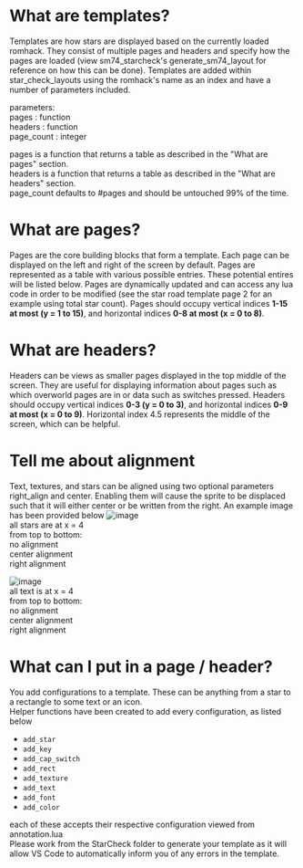 # What are templates?

Templates are how stars are displayed based on the currently loaded romhack. They consist of multiple pages and headers and specify how the pages are loaded (view sm74_starcheck's generate_sm74_layout for reference on how this can be done). Templates are added within star_check_layouts using the romhack's name as an index and have a number of parameters included.

parameters:  
pages : function  
headers : function  
page_count : integer  

pages is a function that returns a table as described in the "What are pages" section.   
headers is a function that returns a table as described in the "What are headers" section.  
page_count defaults to #pages and should be untouched 99% of the time.  

# What are pages?

Pages are the core building blocks that form a template. Each page can be displayed on the left and right of the screen by default. Pages are represented as a table with various possible entries. These potential entires will be listed below. Pages are dynamically updated and can access any lua code in order to be modified (see the star road template page 2 for an example using total star count). Pages should occupy vertical indices **1-15 at most (y = 1 to 15)**, and horizontal indices **0-8 at most (x = 0 to 8)**. 

# What are headers?

Headers can be views as smaller pages displayed in the top middle of the screen. They are useful for displaying information about pages such as which overworld pages are in or data such as switches pressed. Headers should occupy vertical indices **0-3 (y = 0 to 3)**, and horizontal indices **0-9 at most (x = 0 to 9)**. Horizontal index 4.5 represents the middle of the screen, which can be helpful.

# Tell me about alignment

Text, textures, and stars can be aligned using two optional parameters right_align and center. Enabling them will cause the sprite to be displaced such that it will either center or be written from the right. An example image has been provided below
![image](https://github.com/andre1048576/StarCheckTemplates/assets/55166043/33948b84-0f34-4d1a-b7d3-848305b97e8f)  
all stars are at x = 4  
from top to bottom:  
no alignment  
center alignment  
right alignment  

![image](https://github.com/andre1048576/StarCheckTemplates/assets/55166043/2c1854ec-b896-445b-babb-152249b89dd0)  
all text is at x = 4  
from top to bottom:  
no alignment  
center alignment  
right alignment  

# What can I put in a page / header?

You add configurations to a template. These can be anything from a star to a rectangle to some text or an icon.  
Helper functions have been created to add every configuration, as listed below  
- `add_star`  
- `add_key`  
- `add_cap_switch`  
- `add_rect`  
- `add_texture`  
- `add_text`  
- `add_font`  
- `add_color`  

each of these accepts their respective configuration viewed from annotation.lua  
Please work from the StarCheck folder to generate your template as it will allow VS Code to automatically inform you of any errors in the template.